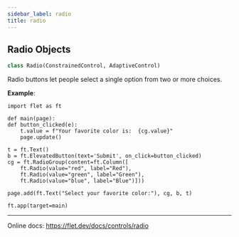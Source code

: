```yaml
---
sidebar_label: radio
title: radio
---
```


## Radio Objects

```python
class Radio(ConstrainedControl, AdaptiveControl)
```

Radio buttons let people select a single option from two or more choices.

**Example**:

```
import flet as ft

def main(page):
def button_clicked(e):
    t.value = f"Your favorite color is:  {cg.value}"
    page.update()

t = ft.Text()
b = ft.ElevatedButton(text='Submit', on_click=button_clicked)
cg = ft.RadioGroup(content=ft.Column([
    ft.Radio(value="red", label="Red"),
    ft.Radio(value="green", label="Green"),
    ft.Radio(value="blue", label="Blue")]))

page.add(ft.Text("Select your favorite color:"), cg, b, t)

ft.app(target=main)
```
  
  -----
  
  Online docs: https://flet.dev/docs/controls/radio

